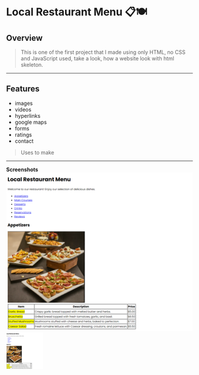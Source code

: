<h1>Local Restaurant Menu 📋🍽️</h1>


## Overview
> This is one of the first project that I made using only HTML, no CSS and JavaScript used, take a look, how a website look with html skeleton.

---

## Features
- images
- videos
- hyperlinks
- google maps
- forms
- ratings
- contact
> Uses to make

---

**Screenshots**
![screenshots](./screenshots/img1.png)
<img src="./screenshots/img1.png" width="100" height="100" />

